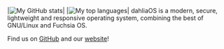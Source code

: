 |![My GitHub stats](https://github-readme-stats.vercel.app/api?username=nmcain&count_private=true)|
|![My top languages](https://github-readme-stats.vercel.app/api/top-langs?username=nmcain&layout=compact&count_private=true)|
dahliaOS is a modern, secure, lightweight and responsive operating system, combining the best of GNU/Linux and Fuchsia OS.

Find us on [GitHub](https://github.com/dahlia-os) and our [website](https://dahliaos.io)!
